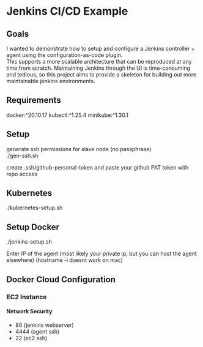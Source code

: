 # Jenkins CI/CD Example     

## Goals
I wanted to demonstrate how to setup and configure a Jenkins controller + agent using the configuration-as-code plugin.     
This supports a more scalable architecture that can be reproduced at any time from scratch.
Maintaining Jenkins through the UI is time-consuming and tedious, so this project aims to provide a skeleton for building out more maintainable jenkins environments.

## Requirements
docker:^20.10.17
kubectl:^1.25.4
minikube:^1.30.1

## Setup 
generate ssh permissions for slave node (no passphrase)     
./gen-ssh.sh  
  
create .ssh/github-personal-token and paste your github PAT token with repo access    
  
## Kubernetes
./kubernetes-setup.sh

## Setup Docker
./jenkins-setup.sh  

Enter IP of the agent (most likely your private ip, but you can host the agent elsewhere) (hostname -i doesnt work on mac)

## Docker Cloud Configuration

### EC2 Instance 

#### Network Security
* 80 (jenkins webserver)
* 4444 (agent ssh)
* 22 (ec2 ssh)
